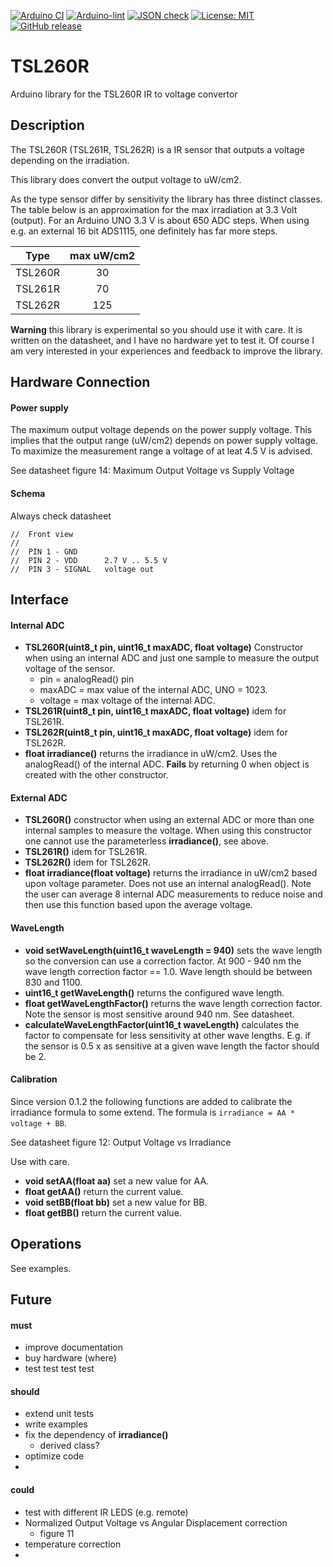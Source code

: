 
[![Arduino CI](https://github.com/RobTillaart/TSL260R/workflows/Arduino%20CI/badge.svg)](https://github.com/marketplace/actions/arduino_ci)
[![Arduino-lint](https://github.com/RobTillaart/TSL260R/actions/workflows/arduino-lint.yml/badge.svg)](https://github.com/RobTillaart/TSL260R/actions/workflows/arduino-lint.yml)
[![JSON check](https://github.com/RobTillaart/TSL260R/actions/workflows/jsoncheck.yml/badge.svg)](https://github.com/RobTillaart/TSL260R/actions/workflows/jsoncheck.yml)
[![License: MIT](https://img.shields.io/badge/license-MIT-green.svg)](https://github.com/RobTillaart/TSL260R/blob/master/LICENSE)
[![GitHub release](https://img.shields.io/github/release/RobTillaart/TSL260R.svg?maxAge=3600)](https://github.com/RobTillaart/TSL260R/releases)


# TSL260R

Arduino library for the TSL260R IR to voltage convertor


## Description

The TSL260R (TSL261R, TSL262R) is a IR sensor that outputs a voltage depending on the irradiation.

This library does convert the output voltage to uW/cm2.

As the type sensor differ by sensitivity the library has three distinct classes.
The table below is an approximation for the max irradiation at 3.3 Volt (output).
For an Arduino UNO 3.3 V is about 650 ADC steps. 
When using e.g. an external 16 bit ADS1115, one definitely has far more steps.

|  Type     |  max uW/cm2  |
|:---------:|:------------:|
|  TSL260R  |     30       |
|  TSL261R  |     70       |
|  TSL262R  |    125       |


**Warning** this library is experimental so you should use it with care.
It is written on the datasheet, and I have no hardware yet to test it. 
Of course I am very interested in your experiences and feedback to improve
the library.


## Hardware Connection

#### Power supply

The maximum output voltage depends on the power supply voltage.
This implies that the output range (uW/cm2) depends on power supply voltage.
To maximize the measurement range a voltage of at leat 4.5 V is advised.

See datasheet figure 14: Maximum Output Voltage vs Supply Voltage


#### Schema

Always check datasheet 

```
//  Front view 
//
//  PIN 1 - GND
//  PIN 2 - VDD      2.7 V .. 5.5 V
//  PIN 3 - SIGNAL   voltage out
```


## Interface

#### Internal ADC

- **TSL260R(uint8_t pin, uint16_t maxADC, float voltage)** Constructor when using an 
internal ADC and just one sample to measure the output voltage of the sensor.
  - pin = analogRead() pin
  - maxADC = max value of the internal ADC, UNO = 1023.
  - voltage = max voltage of the internal ADC.
- **TSL261R(uint8_t pin, uint16_t maxADC, float voltage)** idem for TSL261R.
- **TSL262R(uint8_t pin, uint16_t maxADC, float voltage)** idem for TSL262R.
- **float irradiance()** returns the irradiance in uW/cm2.
Uses the analogRead() of the internal ADC. 
**Fails** by returning 0 when object is created with the other constructor.


#### External ADC

- **TSL260R()** constructor when using an external ADC or more than one internal samples
to measure the voltage.
When using this constructor one cannot use the parameterless **irradiance()**, see above.
- **TSL261R()** idem for TSL261R.
- **TSL262R()** idem for TSL262R.
- **float irradiance(float voltage)** returns the irradiance in uW/cm2 based upon voltage 
parameter. Does not use an internal analogRead(). 
Note the user can average 8 internal ADC measurements to reduce noise and then use 
this function based upon the average voltage.


#### WaveLength

- **void setWaveLength(uint16_t waveLength = 940)** sets the wave length so the conversion 
can use a correction factor. 
At 900 - 940 nm the wave length correction factor == 1.0.
Wave length should be between 830 and 1100.
- **uint16_t getWaveLength()** returns the configured wave length.
- **float getWaveLengthFactor()** returns the wave length correction factor. 
Note the sensor is most sensitive around 940 nm. See datasheet.
- **calculateWaveLengthFactor(uint16_t waveLength)** calculates the factor to compensate 
for less sensitivity at other wave lengths.
E.g. if the sensor is 0.5 x as sensitive at a given wave length the factor should be 2. 


#### Calibration

Since version 0.1.2 the following functions are added to calibrate the irradiance formula
to some extend. The formula is ```irradiance = AA * voltage + BB```.

See datasheet figure 12: Output Voltage vs Irradiance

Use with care.

- **void setAA(float aa)** set a new value for AA.
- **float getAA()** return the current value.
- **void setBB(float bb)** set a new value for BB.
- **float getBB()** return the current value.


## Operations

See examples.


## Future

#### must
- improve documentation
- buy hardware (where)
- test test test test


#### should
- extend unit tests
- write examples
- fix the dependency of **irradiance()**
  - derived class?
- optimize code
- 

#### could
- test with different IR LEDS (e.g. remote)
- Normalized Output Voltage vs Angular Displacement correction
  - figure 11
- temperature correction
- 

